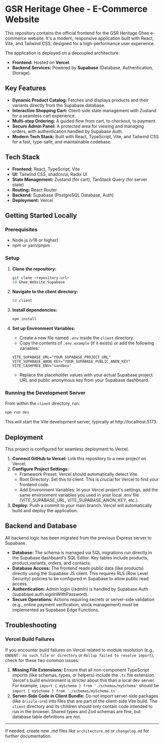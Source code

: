 # GSR Heritage Ghee - E-Commerce Website

This repository contains the official frontend for the GSR Heritage Ghee e-commerce website. It's a modern, responsive application built with React, Vite, and Tailwind CSS, designed for a high-performance user experience.

The application is deployed on a decoupled architecture:
- **Frontend:** Hosted on **Vercel**.
- **Backend Services:** Powered by **Supabase** (Database, Authentication, Storage).

## Key Features

- **Dynamic Product Catalog:** Fetches and displays products and their variants directly from the Supabase database.
- **Interactive Shopping Cart:** Client-side state management with Zustand for a seamless cart experience.
- **Multi-step Ordering:** A guided flow from cart, to checkout, to payment.
- **Secure Admin Panel:** A protected area for viewing and managing orders, with authentication handled by Supabase Auth.
- **Modern Tech Stack:** Built with React, TypeScript, Vite, and Tailwind CSS for a fast, type-safe, and maintainable codebase.

## Tech Stack

- **Frontend:** React, TypeScript, Vite
- **UI:** Tailwind CSS, shadcn/ui, Radix UI
- **State Management:** Zustand (for cart), TanStack Query (for server state)
- **Routing:** React Router
- **Backend:** Supabase (PostgreSQL Database, Auth)
- **Deployment:** Vercel

## Getting Started Locally

### Prerequisites
- Node.js (v18 or higher)
- npm or yarn/pnpm

### Setup
1.  **Clone the repository:**
    ```bash
    git clone <repository-url>
    cd Ghee_Website_Supabase
    ```

2.  **Navigate to the client directory:**
    ```bash
    cd client
    ```

3.  **Install dependencies:**
    ```bash
    npm install
    ```

4.  **Set up Environment Variables:**
    - Create a new file named `.env` inside the `client` directory.
    - Copy the contents of `.env.example` (if it exists) or add the following variables:
    ```env
    VITE_SUPABASE_URL="YOUR_SUPABASE_PROJECT_URL"
    VITE_SUPABASE_ANON_KEY="YOUR_SUPABASE_PUBLIC_ANON_KEY"
    VITE_CASHFREE_ENV="sandbox"
    ```
    - Replace the placeholder values with your actual Supabase project URL and public anonymous key from your Supabase dashboard.

### Running the Development Server
From within the `client` directory, run:
```bash
npm run dev
```
This will start the Vite development server, typically at http://localhost:5173.

## Deployment
This project is configured for seamless deployment to Vercel.

1. **Connect GitHub to Vercel:** Link this repository to a new project on Vercel.
2. **Configure Project Settings:**
   - Framework Preset: Vercel should automatically detect Vite.
   - Root Directory: Set this to client. This is crucial for Vercel to find your frontend code.
   - Add Environment Variables: In your Vercel project's settings, add the same environment variables you used in your local .env file (VITE_SUPABASE_URL, VITE_SUPABASE_ANON_KEY, etc.).
3. **Deploy:** Push a commit to your main branch. Vercel will automatically build and deploy the application.

## Backend and Database
All backend logic has been migrated from the previous Express server to Supabase.

- **Database:** The schema is managed via SQL migrations run directly in the Supabase dashboard's SQL Editor. Key tables include products, product_variants, orders, and contacts.
- **Database Access:** The frontend reads public data (like products) directly using the Supabase JS client. This requires RLS (Row Level Security) policies to be configured in Supabase to allow public read access.
- **Authentication:** Admin login (/admin) is handled by Supabase Auth (supabase.auth.signInWithPassword).
- **Secure Operations:** Actions requiring secrets or server-side validation (e.g., online payment verification, stock management) must be implemented as Supabase Edge Functions.

## Troubleshooting

### Vercel Build Failures
If you encounter build failures on Vercel related to module resolution (e.g., `ENOENT: no such file or directory` or `Rollup failed to resolve import`), check for these two common issues:

1.  **Missing File Extensions:** Ensure that all non-component TypeScript imports (like schemas, types, or helpers) include the `.ts` file extension. Vercel's build environment is stricter about this than a local dev server. For example, `import { mySchema } from './schemas/mySchema'` should be `import { mySchema } from './schemas/mySchema.ts'`.
2.  **Server-Side Code in Client Bundle:** Do not import server-side packages (like `drizzle-orm`) into files that are part of the client-side Vite build. The `client` directory and its children should only contain code intended to run in the browser. Shared types and Zod schemas are fine, but database table definitions are not.

---

If needed, create new .md files like `architecture.md` or `changelog.md` for further documentation.
